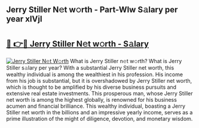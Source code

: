 ## Jerry Stiller N𝚎t w𝚘rth - Part-WIw S𝚊lary per year xIVjI

# <h2><a href="http://gc3srq.nevu.top/?p=Jerry+Stiller">🔗 👉🔴 Jerry Stiller N𝚎t w𝚘rth - S𝚊lary</a></h2>

[![Jerry Stiller N𝚎t W𝚘rth](https://i.imgur.com/Oavwk0R.jpeg)](http://gc3srq.nevu.top/?p=Jerry+Stiller)
What is Jerry Stiller n𝚎t w𝚘rth? What is Jerry Stiller s𝚊lary per year?
With a substantial Jerry Stiller net worth, this wealthy individual is among the wealthiest in his profession. His income from his job is substantial, but it is overshadowed by Jerry Stiller net worth, which is thought to be amplified by his diverse business pursuits and extensive real estate investments. This prosperous man, whose Jerry Stiller net worth is among the highest globally, is renowned for his business acumen and financial brilliance. This wealthy individual, boasting a Jerry Stiller net worth in the billions and an impressive yearly income, serves as a prime illustration of the might of diligence, devotion, and monetary wisdom.
